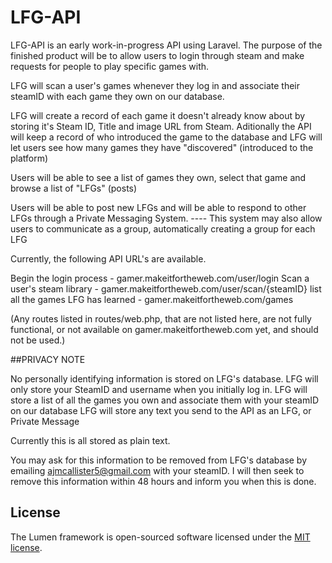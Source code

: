 # LFG-API

LFG-API is an early work-in-progress API using Laravel. The purpose of the finished product will be to allow users to login through steam and make requests for people to play specific games with.

LFG will scan a user's games whenever they log in and associate their steamID with each game they own on our database. 

LFG will create a record of each game it doesn't already know about by storing it's Steam ID, Title and image URL from Steam. Aditionally the API will keep a record of who introduced the game to the database and LFG will let users see how many games they have "discovered"  (introduced to the platform)

Users will be able to see a list of games they own, select that game and browse a list of "LFGs" (posts)

Users will be able to post new LFGs and will be able to respond to other LFGs through a Private Messaging System. ---- This system may also allow users to communicate as a group, automatically creating a group for each LFG

Currently, the following API URL's are available.

Begin the login process - gamer.makeitfortheweb.com/user/login
Scan a user's steam library - gamer.makeitfortheweb.com/user/scan/{steamID}
list all the games LFG has learned - gamer.makeitfortheweb.com/games

(Any routes listed in routes/web.php, that are not listed here, are not fully functional, or not available on gamer.makeitfortheweb.com yet, and should not be used.)

##PRIVACY NOTE

No personally identifying information is stored on LFG's database. LFG will only store your SteamID and username when you initially log in.
LFG will store a list of all the games you own and associate them with your steamID on our database
LFG will store any text you send to the API as an LFG, or Private Message

Currently this is all stored as plain text.

You may ask for this information to be removed from LFG's database by emailing ajmcallister5@gmail.com with your steamID. I will then seek to remove this information within 48 hours and inform you when this is done.

## License

The Lumen framework is open-sourced software licensed under the [MIT license](https://opensource.org/licenses/MIT).
